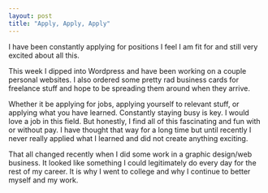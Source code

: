 ```yaml
---
layout: post
title: "Apply, Apply, Apply"
---
```



I have been constantly applying for positions I feel I am fit for and still very excited about all this.

This week I dipped into Wordpress and have been working on a couple personal websites. I also ordered some pretty rad business cards
for freelance stuff and hope to be spreading them around when they arrive.

Whether it be applying for jobs, applying yourself to relevant stuff, or applying what you have learned. Constantly staying busy is 
key. I would love a job in this field. But honestly, I find all of this fascinating and fun with or without pay. I have thought that way for a long time
but until recently I never really applied what I learned and did not create anything exciting.

That all changed recently when I did some work in a graphic design/web business. It looked like something I could legitimately do 
every day for the rest of my career. It is why I went to college and why I continue to better myself and my work.

